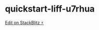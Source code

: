 # quickstart-liff-u7rhua

[Edit on StackBlitz ⚡️](https://stackblitz.com/edit/quickstart-liff-u7rhua)